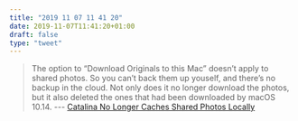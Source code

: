 ```yaml
---
title: "2019 11 07 11 41 20"
date: 2019-11-07T11:41:20+01:00
draft: false
type: "tweet"
---
```

> The option to “Download Originals to this Mac” doesn’t apply to shared photos. So you can’t back them up youself, and there’s no backup in the cloud. Not only does it no longer download the photos, but it also deleted the ones that had been downloaded by macOS 10.14. --- [Catalina No Longer Caches Shared Photos Locally](https://mjtsai.com/blog/2019/11/06/catalina-no-longer-caches-shared-photos-locally/)
